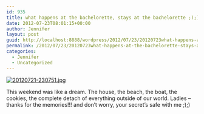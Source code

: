 ```yaml
---
id: 935
title: what happens at the bachelorette, stays at the bachelorette ;);)
date: 2012-07-23T08:01:15+00:00
author: Jennifer
layout: post
guid: http://localhost:8888/wordpress/2012/07/23/20120723what-happens-at-the-bachelorette-stays-at-the-bachelorette/
permalink: /2012/07/23/20120723what-happens-at-the-bachelorette-stays-at-the-bachelorette/
categories:
  - Jennifer
  - Uncategorized
---
```

[<img alt="20120721-230751.jpg" class="alignnone size-full" src="http://static.squarespace.com/static/50db6bb3e4b015296cd43789/50dfa5b1e4b0dc6320e0b5ea/50dfa5b3e4b0dc6320e0b8f4/1342912071000/?format=original" />](http://static.squarespace.com/static/50db6bb3e4b015296cd43789/50dfa5b1e4b0dc6320e0b5ea/50dfa5b3e4b0dc6320e0b8f4/1342912071000/?format=original)
  
This weekend was like a dream. The house, the beach, the boat, the cookies, the complete detach of everything outside of our world. Ladies &#8211; thanks for the memories!!! and don&#8217;t worry, your secret&#8217;s safe with me ;);)
